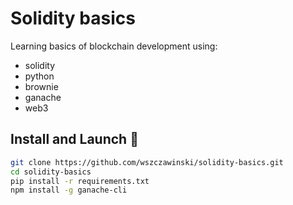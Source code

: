 # Solidity basics

Learning basics of blockchain development using:
- solidity
- python
- brownie
- ganache
- web3

## Install and Launch 🚀

```bash
git clone https://github.com/wszczawinski/solidity-basics.git
cd solidity-basics
pip install -r requirements.txt
npm install -g ganache-cli
```
